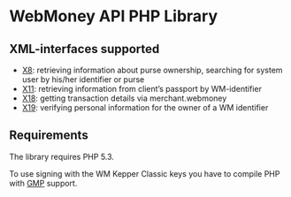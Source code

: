 WebMoney API PHP Library
========================

XML-interfaces supported
------------------------
- [X8](http://wiki.wmtransfer.com/projects/webmoney/wiki/Interface_X8): retrieving information about purse ownership, searching for system user by his/her identifier or purse
- [X11](http://wiki.wmtransfer.com/projects/webmoney/wiki/Interface_X11): retrieving information from client’s passport by WM-identifier
- [X18](http://wiki.wmtransfer.com/projects/webmoney/wiki/Interface_X18): getting transaction details via merchant.webmoney
- [X19](http://wiki.wmtransfer.com/projects/webmoney/wiki/Interface_X19): verifying personal information for the owner of a WM identifier

Requirements
------------
The library requires PHP 5.3.

To use signing with the WM Kepper Classic keys you have to compile PHP with [GMP](http://www.php.net/manual/en/book.gmp.php) support.
